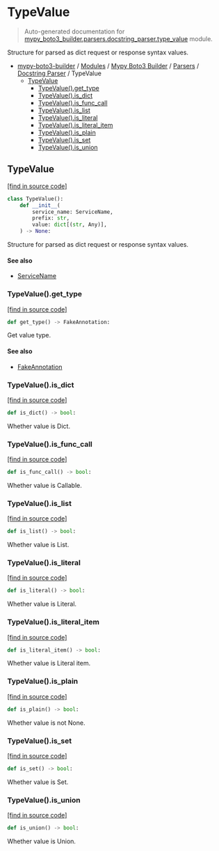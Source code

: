 # TypeValue

> Auto-generated documentation for [mypy_boto3_builder.parsers.docstring_parser.type_value](https://github.com/vemel/mypy_boto3_builder/blob/master/mypy_boto3_builder/parsers/docstring_parser/type_value.py) module.

Structure for parsed as dict request or response syntax values.

- [mypy-boto3-builder](../../../README.md#mypy_boto3_builder) / [Modules](../../../MODULES.md#mypy-boto3-builder-modules) / [Mypy Boto3 Builder](../../index.md#mypy-boto3-builder) / [Parsers](../index.md#parsers) / [Docstring Parser](index.md#docstring-parser) / TypeValue
    - [TypeValue](#typevalue)
        - [TypeValue().get_type](#typevalueget_type)
        - [TypeValue().is_dict](#typevalueis_dict)
        - [TypeValue().is_func_call](#typevalueis_func_call)
        - [TypeValue().is_list](#typevalueis_list)
        - [TypeValue().is_literal](#typevalueis_literal)
        - [TypeValue().is_literal_item](#typevalueis_literal_item)
        - [TypeValue().is_plain](#typevalueis_plain)
        - [TypeValue().is_set](#typevalueis_set)
        - [TypeValue().is_union](#typevalueis_union)

## TypeValue

[[find in source code]](https://github.com/vemel/mypy_boto3_builder/blob/master/mypy_boto3_builder/parsers/docstring_parser/type_value.py#L20)

```python
class TypeValue():
    def __init__(
        service_name: ServiceName,
        prefix: str,
        value: dict[(str, Any)],
    ) -> None:
```

Structure for parsed as dict request or response syntax values.

#### See also

- [ServiceName](../../service_name.md#servicename)

### TypeValue().get_type

[[find in source code]](https://github.com/vemel/mypy_boto3_builder/blob/master/mypy_boto3_builder/parsers/docstring_parser/type_value.py#L218)

```python
def get_type() -> FakeAnnotation:
```

Get value type.

#### See also

- [FakeAnnotation](../../type_annotations/fake_annotation.md#fakeannotation)

### TypeValue().is_dict

[[find in source code]](https://github.com/vemel/mypy_boto3_builder/blob/master/mypy_boto3_builder/parsers/docstring_parser/type_value.py#L49)

```python
def is_dict() -> bool:
```

Whether value is Dict.

### TypeValue().is_func_call

[[find in source code]](https://github.com/vemel/mypy_boto3_builder/blob/master/mypy_boto3_builder/parsers/docstring_parser/type_value.py#L79)

```python
def is_func_call() -> bool:
```

Whether value is Callable.

### TypeValue().is_list

[[find in source code]](https://github.com/vemel/mypy_boto3_builder/blob/master/mypy_boto3_builder/parsers/docstring_parser/type_value.py#L55)

```python
def is_list() -> bool:
```

Whether value is List.

### TypeValue().is_literal

[[find in source code]](https://github.com/vemel/mypy_boto3_builder/blob/master/mypy_boto3_builder/parsers/docstring_parser/type_value.py#L61)

```python
def is_literal() -> bool:
```

Whether value is Literal.

### TypeValue().is_literal_item

[[find in source code]](https://github.com/vemel/mypy_boto3_builder/blob/master/mypy_boto3_builder/parsers/docstring_parser/type_value.py#L184)

```python
def is_literal_item() -> bool:
```

Whether value is Literal item.

### TypeValue().is_plain

[[find in source code]](https://github.com/vemel/mypy_boto3_builder/blob/master/mypy_boto3_builder/parsers/docstring_parser/type_value.py#L85)

```python
def is_plain() -> bool:
```

Whether value is not None.

### TypeValue().is_set

[[find in source code]](https://github.com/vemel/mypy_boto3_builder/blob/master/mypy_boto3_builder/parsers/docstring_parser/type_value.py#L67)

```python
def is_set() -> bool:
```

Whether value is Set.

### TypeValue().is_union

[[find in source code]](https://github.com/vemel/mypy_boto3_builder/blob/master/mypy_boto3_builder/parsers/docstring_parser/type_value.py#L73)

```python
def is_union() -> bool:
```

Whether value is Union.
